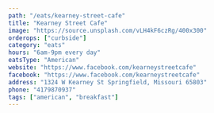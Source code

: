 ```yaml
---
path: "/eats/kearney-street-cafe"
title: "Kearney Street Cafe"
image: "https://source.unsplash.com/vLH4kF6czRg/400x300"
orderops: ["curbside"]
category: "eats"
hours: "6am-9pm every day"
eatsType: "American"
website: "https://www.facebook.com/kearneystreetcafe"
facebook: "https://www.facebook.com/kearneystreetcafe"
address: "1324 W Kearney St Springfield, Missouri 65803"
phone: "4179870937"
tags: ["american", "breakfast"]
---
```

